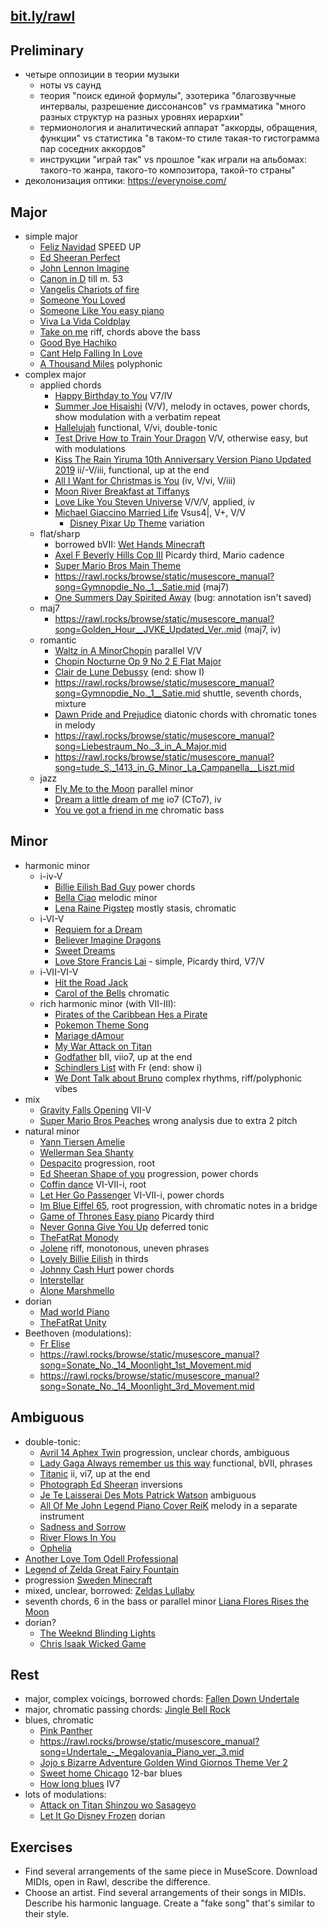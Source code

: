[bit.ly/rawl](https://bit.ly/rawl)
---

Preliminary
---

- четыре оппозиции в теории музыки
   - ноты vs саунд
   - теория "поиск единой формулы", эзотерика "благозвучные интервалы, разрешение диссонансов" vs грамматика "много разных структур на разных уровнях иерархии"
   - термионология и аналитический аппарат "аккорды, обращения, функции" vs статистика "в таком-то стиле такая-то гистограмма пар соседних аккордов"
   - инструкции "играй так" vs прошлое "как играли на альбомах: такого-то жанра, такого-то композитора, такой-то страны"
- деколонизация оптики: https://everynoise.com/

Major
---

- simple major
   - [Feliz Navidad](https://rawl.rocks/browse/static/musescore_manual?song=Feliz_Navidad.mid) SPEED UP
   - [Ed Sheeran Perfect](https://rawl.rocks/browse/static/musescore_manual?song=Ed_Sheeran_Perfect_THE_WORST_PIANO_ARRANGEMENT_I_HAVE_EVER_MADE.mid)
   - [John Lennon Imagine](https://rawl.rocks/browse/static/musescore_manual?song=John_Lennon_Imagine.mid)
   - [Canon in D](https://rawl.rocks/browse/static/musescore_manual?song=Canon_in_D.mid) till m. 53
   - [Vangelis Chariots of fire](https://rawl.rocks/browse/static/musescore_manual?song=Vangelis_Chariots_of_fire.mid)
   - [Someone You Loved](https://rawl.rocks/browse/static/musescore_manual?song=Someone_You_Loved.mid)
   - [Someone Like You easy piano](https://rawl.rocks/browse/static/musescore_manual?song=Someone_Like_You_easy_piano.mid)
   - [Viva La Vida Coldplay](https://rawl.rocks/browse/static/musescore_manual?song=Viva_La_Vida_Coldplay.mid)
   - [Take on me](https://rawl.rocks/browse/static/musescore_manual?song=Take_on_me.mid) riff, chords above the bass
   - [Good Bye Hachiko](https://rawl.rocks/browse/static/musescore_manual?song=Good_Bye_Hachiko.mid)
   - [Cant Help Falling In Love](https://rawl.rocks/browse/static/musescore_manual?song=Cant_Help_Falling_In_Love.mid)
   - [A Thousand Miles](https://rawl.rocks/browse/static/musescore_manual?song=A_Thousand_Miles.mid) polyphonic
- complex major
   - applied chords
      - [Happy Birthday to You](https://rawl.rocks/browse/static/musescore_manual?song=Happy_Birthday_to_You.mid) V7/IV
      - [Summer Joe Hisaishi](https://rawl.rocks/browse/static/musescore_manual?song=Summer_Joe_Hisaishi.mid) (V/V), melody in octaves, power chords, show modulation with a verbatim repeat
      - [Hallelujah](https://rawl.rocks/browse/static/musescore_manual?song=Hallelujah.mid) functional, V/vi, double-tonic
      - [Test Drive How to Train Your Dragon](https://rawl.rocks/browse/static/musescore_manual?song=Test_Drive_How_to_Train_Your_Dragon.mid) V/V, otherwise easy, but with modulations
      - [Kiss The Rain   Yiruma   10th Anniversary Version Piano Updated 2019](https://rawl.rocks/browse/static/musescore_manual?song=Kiss_The_Rain_-_Yiruma_-_10th_Anniversary_Version_Piano_Updated_2019.mid) ii/-V/iii, functional, up at the end
      - [All I Want for Christmas is You](https://rawl.rocks/browse/static/musescore_manual?song=All_I_Want_for_Christmas_is_You.mid) (iv, V/vi, V/iii)
      - [Moon River Breakfast at Tiffanys](https://rawl.rocks/browse/static/musescore_manual?song=Moon_River_Breakfast_at_Tiffanys.mid)
      - [Love Like You Steven Universe](https://rawl.rocks/browse/static/musescore_manual?song=Love_Like_You_Steven_Universe.mid) V/V/V, applied, iv
      - [Michael Giaccino Married Life](https://rawl.rocks/browse/static/musescore_manual?song=Michael_Giaccino_Married_Life.mid) Vsus4|, V+, V/V
         - [Disney Pixar Up Theme](https://rawl.rocks/browse/static/musescore_manual?song=Disney_Pixar_Up_Theme.mid) variation 
   - flat/sharp
      - borrowed bVII: [Wet Hands Minecraft](https://rawl.rocks/browse/static/musescore_manual?song=Wet_Hands_Minecraft.mid)
      - [Axel F Beverly Hills Cop III](https://rawl.rocks/browse/static/musescore_manual?song=Axel_F_Beverly_Hills_Cop_III.mid) Picardy third, Mario cadence
      - [Super Mario Bros Main Theme](https://rawl.rocks/browse/static/musescore_manual?song=Super_Mario_Bros_Main_Theme.mid)
      - https://rawl.rocks/browse/static/musescore_manual?song=Gymnopdie_No._1__Satie.mid (maj7)
      - [One Summers Day Spirited Away](https://rawl.rocks/browse/static/musescore_manual?song=One_Summers_Day_Spirited_Away.mid) (bug: annotation isn't saved)
   - maj7
      - https://rawl.rocks/browse/static/musescore_manual?song=Golden_Hour__JVKE_Updated_Ver..mid (maj7, iv)
   - romantic
      - [Waltz in A MinorChopin](https://rawl.rocks/browse/static/musescore_manual?song=Waltz_in_A_MinorChopin.mid) parallel V/V
      - [Chopin   Nocturne Op 9 No 2 E Flat Major](https://rawl.rocks/browse/static/musescore_manual?song=Chopin_-_Nocturne_Op_9_No_2_E_Flat_Major.mid)
      - [Clair de Lune  Debussy](https://rawl.rocks/browse/static/musescore_manual?song=Clair_de_Lune__Debussy.mid) (end: show I)
      - https://rawl.rocks/browse/static/musescore_manual?song=Gymnopdie_No._1__Satie.mid shuttle, seventh chords, mixture
      - [Dawn Pride and Prejudice](https://rawl.rocks/browse/static/musescore_manual?song=Dawn_Pride_and_Prejudice.mid) diatonic chords with chromatic tones in melody
      - https://rawl.rocks/browse/static/musescore_manual?song=Liebestraum_No._3_in_A_Major.mid
      - https://rawl.rocks/browse/static/musescore_manual?song=tude_S._1413_in_G_Minor_La_Campanella__Liszt.mid
   - jazz
      - [Fly Me to the Moon](https://rawl.rocks/browse/static/musescore_manual?song=Fly_Me_to_the_Moon.mid) parallel minor
      - [Dream a little dream of me](https://rawl.rocks/browse/static/musescore_manual?song=Dream_a_little_dream_of_me.mid) io7 (CTo7), iv
      - [You ve got a friend in me](https://rawl.rocks/browse/static/musescore_manual?song=You_ve_got_a_friend_in_me.mid) chromatic bass



Minor
---

- harmonic minor
   - i-iv-V
      - [Billie Eilish Bad Guy](https://rawl.rocks/browse/static/musescore_manual?song=Billie_Eilish_Bad_Guy.mid) power chords
      - [Bella Ciao](https://rawl.rocks/browse/static/musescore_manual?song=Bella_Ciao.mid) melodic minor
      - [Lena Raine Pigstep](https://rawl.rocks/browse/static/musescore_manual?song=Lena_Raine_Pigstep.mid) mostly stasis, chromatic
   - i-VI-V
      - [Requiem for a Dream](https://rawl.rocks/browse/static/musescore_manual?song=Requiem_for_a_Dream.mid)
      - [Believer   Imagine Dragons](https://rawl.rocks/browse/static/musescore_manual?song=Believer_-_Imagine_Dragons.mid)
      - [Sweet Dreams](https://rawl.rocks/browse/static/musescore_manual?song=Sweet_Dreams.mid)
      - [Love Store Francis Lai](https://rawl.rocks/browse/static/musescore_manual?song=Love_Store_Francis_Lai.mid) - simple, Picardy third, V7/V
   - i-VII-VI-V
     - [Hit the Road Jack](https://rawl.rocks/browse/static/musescore_manual?song=Hit_the_Road_Jack.mid)
     - [Carol of the Bells](https://rawl.rocks/browse/static/musescore_manual?song=Carol_of_the_Bells.mid) chromatic
   - rich harmonic minor (with VII-III):
      - [Pirates of the Caribbean   Hes a Pirate](https://rawl.rocks/browse/static/musescore_manual?song=Pirates_of_the_Caribbean_-_Hes_a_Pirate.mid)
      - [Pokemon Theme Song](https://rawl.rocks/browse/static/musescore_manual?song=Pokemon_Theme_Song.mid) 
      - [Mariage dAmour](https://rawl.rocks/browse/static/musescore_manual?song=Mariage_dAmour.mid)
      - [My War Attack on Titan](https://rawl.rocks/browse/static/musescore_manual?song=My_War_Attack_on_Titan.mid)
      - [Godfather](https://rawl.rocks/browse/static/musescore_manual?song=Godfather.mid) bII, viio7, up at the end
      - [Schindlers List](https://rawl.rocks/browse/static/musescore_manual?song=Schindlers_List.mid) with Fr (end: show i)
      - [We Dont Talk about Bruno](https://rawl.rocks/browse/static/musescore_manual?song=We_Dont_Talk_about_Bruno.mid) complex rhythms, riff/polyphonic vibes
- mix
   - [Gravity Falls Opening](https://rawl.rocks/browse/static/musescore_manual?song=Gravity_Falls_Opening.mid) VII-V
   - [Super Mario Bros Peaches](https://rawl.rocks/browse/static/musescore_manual?song=Super_Mario_Bros_Peaches.mid) wrong analysis due to extra 2 pitch
- natural minor
   - [Yann Tiersen Amelie](https://rawl.rocks/browse/static/musescore_manual?song=Yann_Tiersen_Amelie.mid)
   - [Wellerman Sea Shanty](https://rawl.rocks/browse/static/musescore_manual?song=Wellerman_Sea_Shanty.mid)
   - [Despacito](https://rawl.rocks/browse/static/musescore_manual?song=Despacito.mid) progression, root
   - [Ed Sheeran Shape of you](https://rawl.rocks/browse/static/musescore_manual?song=Ed_Sheeran_Shape_of_you.mid) progression, power chords
   - [Coffin dance](https://rawl.rocks/browse/static/musescore_manual?song=Coffin_dance.mid) VI-VII-i, root
   - [Let Her Go Passenger](https://rawl.rocks/browse/static/musescore_manual?song=Let_Her_Go_Passenger.mid) VI-VII-i, power chords
   - [Im Blue Eiffel 65](https://rawl.rocks/browse/static/musescore_manual?song=Im_Blue_Eiffel_65.mid), root progression, with chromatic notes in a bridge
   - [Game of Thrones Easy piano](https://rawl.rocks/browse/static/musescore_manual?song=Game_of_Thrones_Easy_piano.mid) Picardy third
   - [Never Gonna Give You Up](https://rawl.rocks/browse/static/musescore_manual?song=Never_Gonna_Give_You_Up.mid) deferred tonic
   - [TheFatRat Monody](https://rawl.rocks/browse/static/musescore_manual?song=TheFatRat_Monody.mid)
   - [Jolene](https://rawl.rocks/browse/static/musescore_manual?song=Jolene.mid) riff, monotonous, uneven phrases
   - [Lovely Billie Eilish](https://rawl.rocks/browse/static/musescore_manual?song=Lovely_Billie_Eilish.mid) in thirds
   - [Johnny Cash Hurt](https://rawl.rocks/browse/static/musescore_manual?song=Johnny_Cash_Hurt.mid) power chords
   - [Interstellar](https://rawl.rocks/browse/static/musescore_manual?song=Interstellar.mid)
   - [Alone Marshmello](https://rawl.rocks/browse/static/musescore_manual?song=Alone_Marshmello.mid)
- dorian
   - [Mad world Piano](https://rawl.rocks/browse/static/musescore_manual?song=Mad_world_Piano.mid)
   - [TheFatRat Unity](https://rawl.rocks/browse/static/musescore_manual?song=TheFatRat_Unity.mid)
- Beethoven (modulations):
   - [Fr Elise](https://rawl.rocks/browse/static/musescore_manual?song=Fr_Elise.mid)
   - https://rawl.rocks/browse/static/musescore_manual?song=Sonate_No._14_Moonlight_1st_Movement.mid
   - https://rawl.rocks/browse/static/musescore_manual?song=Sonate_No._14_Moonlight_3rd_Movement.mid

Ambiguous
---

- double-tonic:
   - [Avril 14 Aphex Twin](https://rawl.rocks/browse/static/musescore_manual?song=Avril_14_Aphex_Twin.mid) progression, unclear chords, ambiguous
   - [Lady Gaga Always remember us this way](https://rawl.rocks/browse/static/musescore_manual?song=Lady_Gaga_Always_remember_us_this_way.mid) functional, bVII, phrases
   - [Titanic](https://rawl.rocks/browse/static/musescore_manual?song=Titanic.mid) ii, vi7, up at the end
   - [Photograph Ed Sheeran](https://rawl.rocks/browse/static/musescore_manual?song=Photograph_Ed_Sheeran.mid) inversions
   - [Je Te Laisserai Des Mots   Patrick Watson](https://rawl.rocks/browse/static/musescore_manual?song=Je_Te_Laisserai_Des_Mots_-_Patrick_Watson.mid) ambiguous
   - [All Of Me   John Legend Piano Cover   ReiK](https://rawl.rocks/browse/static/musescore_manual?song=All_Of_Me_-_John_Legend_Piano_Cover_-_ReiK.mid) melody in a separate instrument
   - [Sadness and Sorrow](https://rawl.rocks/browse/static/musescore_manual?song=Sadness_and_Sorrow.mid)
   - [River Flows In You](https://rawl.rocks/browse/static/musescore_manual?song=River_Flows_In_You.mid)
   - [Ophelia](https://rawl.rocks/browse/static/musescore_manual?song=Ophelia.mid)
- [Another Love    Tom Odell Professional](https://rawl.rocks/browse/static/musescore_manual?song=Another_Love__-_Tom_Odell_Professional.mid)
- [Legend of Zelda Great Fairy Fountain](https://rawl.rocks/browse/static/musescore_manual?song=Legend_of_Zelda_Great_Fairy_Fountain.mid)
- progression [Sweden Minecraft](https://rawl.rocks/browse/static/musescore_manual?song=Sweden_Minecraft.mid)
- mixed, unclear, borrowed: [Zeldas Lullaby](https://rawl.rocks/browse/static/musescore_manual?song=Zeldas_Lullaby.mid)
- seventh chords, 6 in the bass or parallel minor [Liana Flores Rises the Moon](https://rawl.rocks/browse/static/musescore_manual?song=Liana_Flores_Rises_the_Moon.mid)
- dorian?
   - [The Weeknd Blinding Lights](https://rawl.rocks/browse/static/musescore_manual?song=The_Weeknd_Blinding_Lights.mid)
   - [Chris Isaak Wicked Game](https://rawl.rocks/browse/static/musescore_manual?song=Chris_Isaak_Wicked_Game.mid)

Rest
---

- major, complex voicings, borrowed chords: [Fallen Down Undertale](https://rawl.rocks/browse/static/musescore_manual?song=Fallen_Down_Undertale.mid)
- major, chromatic passing chords: [Jingle Bell Rock](https://rawl.rocks/browse/static/musescore_manual?song=Jingle_Bell_Rock.mid)
- blues, chromatic
   - [Pink Panther](https://rawl.rocks/browse/static/musescore_manual?song=Pink_Panther.mid)
   - https://rawl.rocks/browse/static/musescore_manual?song=Undertale_-_Megalovania_Piano_ver._3.mid
   - [Jojo s Bizarre Adventure Golden Wind Giornos Theme Ver 2](https://rawl.rocks/browse/static/musescore_manual?song=Jojo_s_Bizarre_Adventure_Golden_Wind_Giornos_Theme_Ver_2.mid)
   - [Sweet home Chicago](https://rawl.rocks/browse/static/musescore_manual?song=Sweet_home_Chicago.mid) 12-bar blues
   - [How long blues](https://rawl.rocks/browse/static/musescore_manual?song=How_long_blues.mid) IV7
- lots of modulations:
   - [Attack on Titan Shinzou wo Sasageyo](https://rawl.rocks/browse/static/musescore_manual?song=Attack_on_Titan_Shinzou_wo_Sasageyo.mid)
   - [Let It Go Disney Frozen](https://rawl.rocks/browse/static/musescore_manual?song=Let_It_Go_Disney_Frozen.mid) dorian


Exercises
---

- Find several arrangements of the same piece in MuseScore. Download MIDIs, open in Rawl, describe the difference.
- Choose an artist. Find several arrangements of their songs in MIDIs. Describe his harmonic language. Create a "fake song" that's similar to their style.

